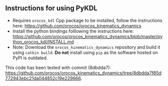 ## Instructions for using PyKDL
- Requires `orocos_kdl` Cpp package to be installed, follow the instructions here: https://github.com/orocos/orocos_kinematics_dynamics
- Install the python bindings folllowing the instructions here: https://github.com/orocos/orocos_kinematics_dynamics/blob/master/python_orocos_kdl/INSTALL.md
- Note: Download the `orocos_kinematics_dynamics` repository and build it using `catkin build`. **Do not** install using `pip` as the software hosted on PyPI is outdated.

This code has been tested with commit (8dbdda7): https://github.com/orocos/orocos_kinematics_dynamics/tree/8dbdda7f85d772943ebc21da044852c19e229666.

